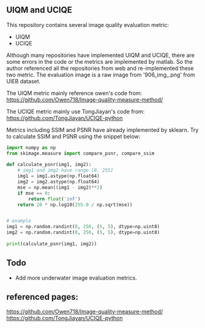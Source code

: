 ## UIQM and UCIQE
This repository contains several image quality evaluation metric:
- UIQM
- UCIQE

Although many repositories have implemented UIQM and UCIQE, there are some errors in the code or the metrics are implemented by matlab. So the author referenced all the repositories from web and re-implemented these two metric. The evaluation image is a raw image from '906_img_.png' from UIEB dataset.

The UIQM metric mainly reference owen's code from: https://github.com/Owen718/Image-quality-measure-method/

The UCIQE metric mainly use TongJiayan's code from: https://github.com/TongJiayan/UCIQE-python



Metrics including SSIM and PSNR have already implemented by sklearn. Try to calculate SSIM and PSNR using the snippet below:

```python
import numpy as np  
from skimage.measure import compare_psnr, compare_ssim  
  
def calculate_psnr(img1, img2):  
    # img1 and img2 have range [0, 255]  
    img1 = img1.astype(np.float64)  
    img2 = img2.astype(np.float64)  
    mse = np.mean((img1 - img2)**2)  
    if mse == 0:  
        return float('inf')  
    return 20 * np.log10(255.0 / np.sqrt(mse))  


# example 
img1 = np.random.randint(0, 256, (5, 5), dtype=np.uint8)  
img2 = np.random.randint(0, 256, (5, 5), dtype=np.uint8)  
  
print(calculate_psnr(img1, img2))
```

## Todo
- Add more underwater image evaluation metrics.

## referenced pages:
https://github.com/Owen718/Image-quality-measure-method/
https://github.com/TongJiayan/UCIQE-python

